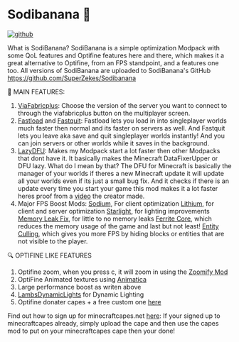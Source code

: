 # Sodibanana 🍌
<a href="https://modrinth.com/modpack/sodibanana"><img alt="github" src="https://cdn.jsdelivr.net/npm/@intergrav/devins-badges@3/assets/cozy/available/modrinth_vector.svg"></a>


What is SodiBanana? SodiBanana is a simple optimization Modpack with some QoL features and Optifine features here and there, which makes it a great alternative to Optifine, from an FPS standpoint, and a features one too. All versions of SodiBanana are uploaded to SodiBanana's GitHub https://github.com/SuperZekes/Sodibanana


🍌 MAIN FEATURES:
1. <a href="https://modrinth.com/mod/viafabricplus">ViaFabricplus</a>: Choose the version of the server you want to connect to through the viafabricplus button on the multiplayer screen.
2. <a href="https://modrinth.com/mod/fastload">Fastload</a> and <a href="https://modrinth.com/mod/fastquit">Fastquit</a>: Fastload lets you load in into singleplayer worlds much faster then normal and its faster on servers as well. And Fastquit lets you leave aka save and quit singleplayer worlds instantly! And you can join servers or other worlds while it saves in the background.
3. <a href="https://modrinth.com/mod/lazydfu">LazyDFU</a>: Makes my Modpack start a lot faster then other Modpacks that dont have it. It basically makes the Minecraft DataFixerUpper or DFU lazy. What do I mean by that? The DFU for Minecraft is basically the manager of your worlds if theres a new Minecraft update it will update all your worlds even if its just a small bug fix. And it checks if there is an update every time you start your game this mod makes it a lot faster heres proof from a <a href="https://www.youtube.com/watch?v=gXDqJ598kKA">video</a> the creator made.
4. Major FPS Boost Mods: <a href="https://modrinth.com/mod/sodium">Sodium</a>, For client optimization <a href="https://modrinth.com/mod/lithium">Lithium</a>, for client and server optimization <a href="https://modrinth.com/mod/starlight">Starlight</a>, for lighting improvements <a href="https://modrinth.com/mod/memoryleakfix">Memory Leak Fix</a>, for little to no memory leaks <a href="https://modrinth.com/mod/ferrite-core">Ferrite Core</a>, which reduces the memory usage of the game and last but not least! <a href="https://modrinth.com/mod/entityculling">Entity Culling</a>, which gives you more FPS by hiding blocks or entities that are not visible to the player.

🔍 OPTIFINE LIKE FEATURES
1. Optifine zoom, when you press c, it will zoom in using the <a href="https://modrinth.com/mod/zoomify">Zoomify Mod</a>
2. OptiFine Animated textures using <a href="https://modrinth.com/mod/animatica">Animatica</a>
3. Large performance boost as writen above
4. <a href="https://modrinth.com/mod/lambdynamiclights">LambsDynamicLights</a> for Dynamic Lighting
5. Optifine donater capes + a free custom one <a href="https://drive.google.com/file/d/1vzzSV2qufF_JFXs1CExmGuQykl2Dzasc/view?usp=sharing">here</a> 

Find out how to sign up for minecraftcapes.net <a href="https://www.youtube.com/watch?v=qJ9mr7NtLpo">here</a>: If your signed up to minecraftcapes already, simply upload the cape and then use the capes mod to put on your minecraftcapes cape then your done!
# 
